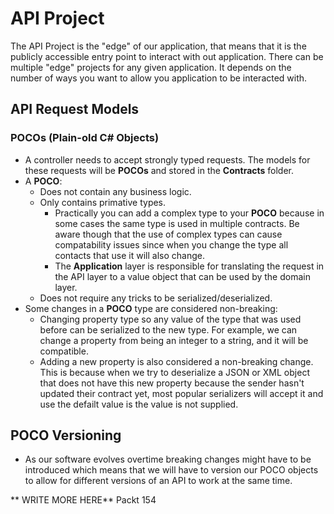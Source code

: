 # API Project
The API Project is the "edge" of our application, that means that it is the publicly accessible entry point to interact with out application.  There can be multiple "edge" projects for any given application.  It depends on the number of ways you want to allow you application to be interacted with.

## API Request Models

### POCOs (Plain-old C# Objects)
* A controller needs to accept strongly typed requests.  The models for these requests will be **POCOs** and stored in the **Contracts** folder.
* A **POCO**:
  *  Does not contain any business logic.
  *  Only contains primative types.
     *  Practically you can add a complex type to your **POCO** because in some cases the same type is used in multiple contracts.  Be aware though that the use of complex types can cause compatability issues since when you change the type all contacts that use it will also change.
     *  The **Application** layer is responsible for translating the request in the API layer to a value object that can be used by the domain layer.
  *  Does not require any tricks to be serialized/deserialized.
* Some changes in a **POCO** type are considered non-breaking:
  * Changing property type so any value of the type that was used before can be serialized to the new type.  For example, we can change a property from being an integer to a string, and it will be compatible.
  * Adding a new property is also considered a non-breaking change.  This is because when we try to deserialize a JSON or XML object that does not have this new property because the sender hasn't updated their contract yet, most popular serializers will accept it and use the defailt value is the value is not supplied.

## POCO Versioning
* As our software evolves overtime breaking changes might have to be introduced which means that we will have to version our POCO objects to allow for different versions of an API to work at the same time.

** WRITE MORE HERE**
Packt 154


